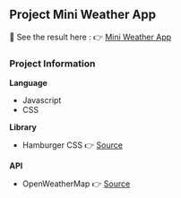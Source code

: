 ## Project Mini Weather App 
🚀 See the result here :
👉 [Mini Weather App](https://vinnnervin.github.io/mini-weather-app)


###  Project Information
**Language**
- Javascript
- CSS

**Library**
- Hamburger CSS 👉 [Source](https://jonsuh.com/hamburgers/)

**API**
- OpenWeatherMap 👉 [Source](https://openweathermap.org/)
  
